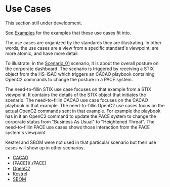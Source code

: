 # Use Cases

This section still under development.

See [Examples](../By_Example) for the examples that these
use cases fit into.

The use cases are organized by the standards they are
illustrating.
In other words, the use cases are a view from a specific
standard's viewpoint, are more atomic, and have more detail.

To illustrate, in the
[Scenario_01](../By_Example/Scenario_01.md)
scenario,
it is about the overall posture on the corporate dashboard.
The scenario is triggered by receiving
a STIX object from
the HS-ISAC which triggers an CACAO playbook
containing OpenC2 commands
to change the posture in a PACE system.

The need-to-fillin
STIX use case focuses on that example
from a STIX viewpoint.
It contains the details of the STIX object that initiates
the scenario.
The need-to-fillin
CACAO use case focuses on the CACAO playbook in that example.
The need-to-fillin
OpenC2 use cases focus on the actual OpenC2 commands
sent in that example.
For example the playbook has in it an OpenC2 command
to update the PACE system to change the corporate status
from "Business As Usual" to "Heightened Threat".
The need-to-fillin PACE use cases
shows those interaction from the PACE system's viewpoint.

Kestrel and SBOM were not used in that particular scenario
but their use cases will show up in other scenarios.

- [CACAO](./CACAO)
- [PACE]](./PACE)
- [OpenC2](./OpenC2)
- [Kestrel](./Kestrel)
- [SBOM](./SBOM)
